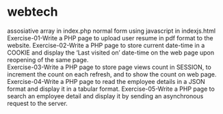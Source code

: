 # webtech
assosiative array in index.php 
normal form using javascript in indexjs.html
Exercise-01-Write a PHP page to upload user resume in pdf format to the website.
Exercise-02-Write a PHP page to store current date-time in a COOKIE and display the ‘Last visited on’ date-time on the web page upon reopening of the same page.  
Exercise-03-Write a PHP page to store page views count in SESSION, to increment the count on each refresh, and to show the count on web page.
Exercise-04-Write a PHP page to read the employee details in a JSON format and display it in a tabular format.
Exercise-05-Write a PHP page to search an employee detail and display it by sending an  asynchronous request to the server.

